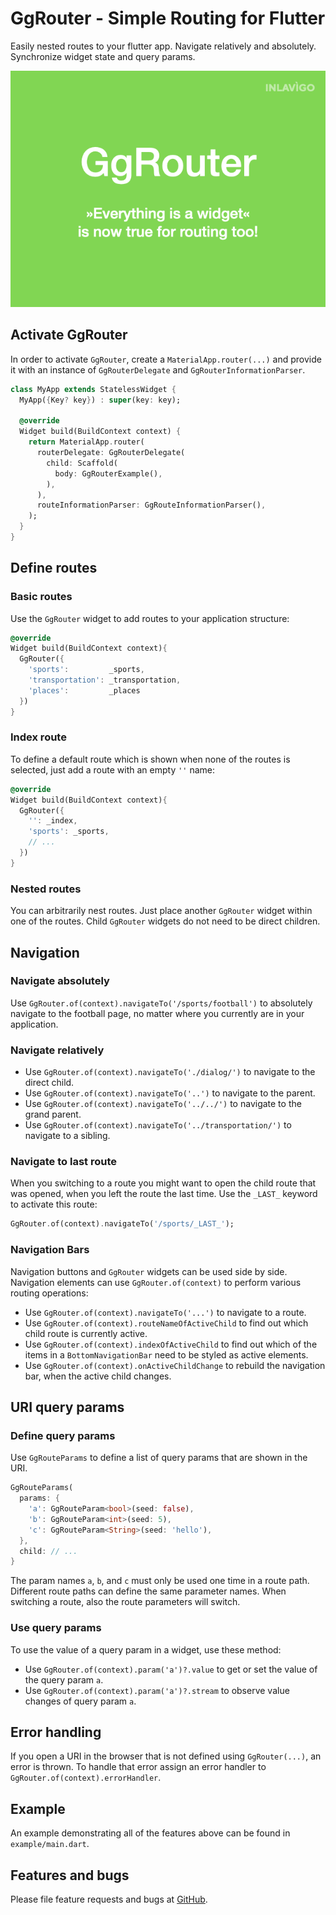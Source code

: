 # GgRouter - Simple Routing for Flutter

Easily nested routes to your flutter app. Navigate relatively and absolutely.
Synchronize widget state and query params.

![Features](./img/gg_router_short.gif)

## Activate GgRouter

In order to activate `GgRouter`, create a `MaterialApp.router(...)`
and provide it with an instance of `GgRouterDelegate` and
`GgRouterInformationParser`.

~~~dart
class MyApp extends StatelessWidget {
  MyApp({Key? key}) : super(key: key);

  @override
  Widget build(BuildContext context) {
    return MaterialApp.router(
      routerDelegate: GgRouterDelegate(
        child: Scaffold(
          body: GgRouterExample(),
        ),
      ),
      routeInformationParser: GgRouteInformationParser(),
    );
  }
}
~~~

## Define routes

### Basic routes

Use the `GgRouter` widget to add routes to your application structure:

~~~dart
@override
Widget build(BuildContext context){
  GgRouter({
    'sports':         _sports,
    'transportation': _transportation,
    'places':         _places
  })
}
~~~

### Index route

To define a default route which is shown when none of the routes is selected,
just add a route with an empty `''` name:

~~~dart
@override
Widget build(BuildContext context){
  GgRouter({
    '': _index,
    'sports': _sports,
    // ...
  })
}
~~~

### Nested routes

You can arbitrarily nest routes. Just place another `GgRouter` widget within
one of the routes. Child `GgRouter` widgets do not need to be direct children.

## Navigation

### Navigate absolutely

Use `GgRouter.of(context).navigateTo('/sports/football')` to absolutely navigate
to the football page, no matter where you currently are in your application.

### Navigate relatively

- Use `GgRouter.of(context).navigateTo('./dialog/')` to navigate to the direct child.
- Use `GgRouter.of(context).navigateTo('..')` to navigate to the parent.
- Use `GgRouter.of(context).navigateTo('../../')` to navigate to the grand parent.
- Use `GgRouter.of(context).navigateTo('../transportation/')` to navigate to a sibling.

### Navigate to last route

When you switching to a route you might want to open the child route that was
opened, when you left the route the last time. Use the `_LAST_` keyword to
activate this route:

~~~dart
GgRouter.of(context).navigateTo('/sports/_LAST_');
~~~

### Navigation Bars

Navigation buttons and `GgRouter` widgets can be used side by side. Navigation
elements can use `GgRouter.of(context)` to perform various routing operations:

- Use `GgRouter.of(context).navigateTo('...')` to navigate to a route.
- Use `GgRouter.of(context).routeNameOfActiveChild` to find out which child
  route is currently active.
- Use `GgRouter.of(context).indexOfActiveChild` to find out which of the items
  in a `BottomNavigationBar` need to be styled as active elements.
- Use `GgRouter.of(context).onActiveChildChange` to rebuild the navigation bar,
  when the active child changes.

## URI query params

### Define query params

Use `GgRouteParams` to define a list of query params that are shown in the URI.

~~~dart
GgRouteParams(
  params: {
    'a': GgRouteParam<bool>(seed: false),
    'b': GgRouteParam<int>(seed: 5),
    'c': GgRouteParam<String>(seed: 'hello'),
  },
  child: // ...
}
~~~

The param names `a`, `b`, and `c` must only be used one time in a route path.
Different route paths can define the same parameter names. When switching a
route, also the route parameters will switch.

### Use query params

To use the value of a query param in a widget, use these method:

- Use `GgRouter.of(context).param('a')?.value` to get or set the value of the
  query param `a`.
- Use `GgRouter.of(context).param('a')?.stream` to observe value changes of
  query param `a`.

## Error handling

If you open a URI in the browser that is not defined using `GgRouter(...)`, an
error is thrown. To handle that error assign an error handler to
`GgRouter.of(context).errorHandler`.

## Example

An example demonstrating all of the features above can be found in `example/main.dart`.

## Features and bugs

Please file feature requests and bugs at [GitHub](https://github.com/inlavigo/gg_router).
